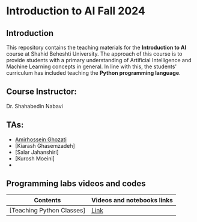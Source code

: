 # Introduction to AI Fall 2024

## Introduction

This repository contains the teaching materials for the **Introduction to AI** course at Shahid Beheshti University. The approach of this course is to provide students with a primary understanding of Artificial Intelligence and Machine Learning concepts in general. In line with this, the students' curriculum has included teaching the **Python programming language**.

## Course Instructor:

Dr. Shahabedin Nabavi


## TAs:

- [Amirhossein Ghozati](https://github.com/amir-ghozati)
- [Kiarash Ghasemzadeh]
- [Salar Jahanshiri]
- [Kurosh Moeini]
- 
## Programming labs videos and codes

| Contents                                                                                             | Videos and notebooks links       |
| ---------------------------------------------------------------------------------------------------- | -------------------------------- |
| [Teaching Python Classes]| [Link](https://drive.google.com/drive/folders/1A1iVg4ZWpJWtKF7tTEx9YZeQyiEoXVp3?usp=sharing)
